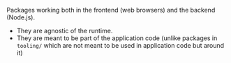 Packages working both in the frontend (web browsers) and the backend (Node.js).

- They are agnostic of the runtime.
- They are meant to be part of the application code (unlike packages in `tooling/` which are not meant to be used in application code but around it)
